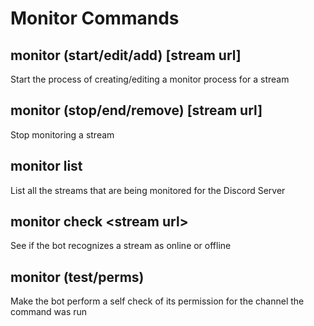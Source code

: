 # Monitor Commands

## monitor \(start/edit/add\) \[stream url\]

Start the process of creating/editing a monitor process for a stream

## monitor \(stop/end/remove\) \[stream url\]

Stop monitoring a stream

## monitor list

List all the streams that are being monitored for the Discord Server

## monitor check &lt;stream url&gt;

See if the bot recognizes a stream as online or offline

## monitor \(test/perms\)

Make the bot perform a self check of its permission for the channel the command was run

